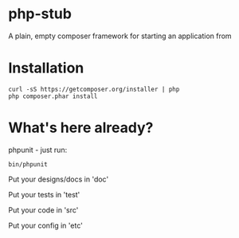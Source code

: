 php-stub
========

A plain, empty composer framework for starting an application from

Installation
============

```
curl -sS https://getcomposer.org/installer | php
php composer.phar install
```

What's here already?
====================

phpunit - just run:

```
bin/phpunit
```

Put your designs/docs in 'doc'

Put your tests in 'test'

Put your code in 'src'

Put your config in 'etc'
